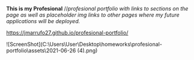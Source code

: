**This is my Profesional**
//*profesional portfolio with links to sections on the page as well as 
placeholder img links to other pages where my future applications will
be deployed.*

https://jmarrufo27.github.io/profesional-portfolio/


![ScreenShot](C:\Users\User\Desktop\homeworks\profesional-portfolio\assets\2021-06-26 (4).png)